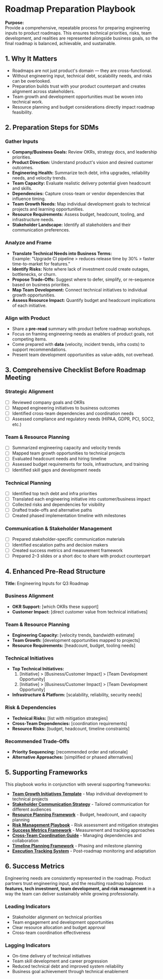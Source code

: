 # Roadmap Preparation Playbook

**Purpose:**  
Provide a comprehensive, repeatable process for preparing engineering inputs to product roadmaps. This ensures technical priorities, risks, team development, and realities are represented alongside business goals, so the final roadmap is balanced, achievable, and sustainable.

## 1. Why It Matters
- Roadmaps are not just product's domain — they are cross-functional.  
- Without engineering input, technical debt, scalability needs, and risks can be overlooked.  
- Preparation builds trust with your product counterpart and creates alignment across stakeholders.  
- Team growth and development opportunities must be woven into technical work.
- Resource planning and budget considerations directly impact roadmap feasibility.

## 2. Preparation Steps for SDMs

### Gather Inputs
- **Company/Business Goals:** Review OKRs, strategy docs, and leadership priorities.  
- **Product Direction:** Understand product's vision and desired customer outcomes.  
- **Engineering Health:** Summarize tech debt, infra upgrades, reliability needs, and velocity trends.  
- **Team Capacity:** Evaluate realistic delivery potential given headcount and skills.  
- **Dependencies:** Capture cross-team or vendor dependencies that influence timing.  
- **Team Growth Needs:** Map individual development goals to technical projects and learning opportunities.
- **Resource Requirements:** Assess budget, headcount, tooling, and infrastructure needs.
- **Stakeholder Landscape:** Identify all stakeholders and their communication preferences.

### Analyze and Frame
- **Translate Technical Needs into Business Terms:**  
  Example: "Upgrade CI pipeline > reduces release time by 30% > faster time-to-market for features."  
- **Identify Risks:** Note where lack of investment could create outages, bottlenecks, or churn.  
- **Propose Trade-Offs:** Suggest where to defer, simplify, or re-sequence based on business priorities.  
- **Map Team Development:** Connect technical initiatives to individual growth opportunities.
- **Assess Resource Impact:** Quantify budget and headcount implications of each initiative.

### Align with Product
- Share a **pre-read** summary with product before roadmap workshops.  
- Focus on framing engineering needs as enablers of product goals, not competing items.  
- Come prepared with **data** (velocity, incident trends, infra costs) to support recommendations.  
- Present team development opportunities as value-adds, not overhead.

## 3. Comprehensive Checklist Before Roadmap Meeting

### Strategic Alignment
- [ ] Reviewed company goals and OKRs  
- [ ] Mapped engineering initiatives to business outcomes
- [ ] Identified cross-team dependencies and coordination needs
- [ ] Assessed compliance and regulatory needs (HIPAA, GDPR, PCI, SOC2, etc.)

### Team & Resource Planning
- [ ] Summarized engineering capacity and velocity trends  
- [ ] Mapped team growth opportunities to technical projects
- [ ] Evaluated headcount needs and hiring timeline
- [ ] Assessed budget requirements for tools, infrastructure, and training
- [ ] Identified skill gaps and development needs

### Technical Planning
- [ ] Identified top tech debt and infra priorities  
- [ ] Translated each engineering initiative into customer/business impact  
- [ ] Collected risks and dependencies for visibility  
- [ ] Drafted trade-offs and alternative paths  
- [ ] Created phased implementation timeline with milestones

### Communication & Stakeholder Management
- [ ] Prepared stakeholder-specific communication materials
- [ ] Identified escalation paths and decision makers
- [ ] Created success metrics and measurement framework
- [ ] Prepared 2–3 slides or a short doc to share with product counterpart

## 4. Enhanced Pre-Read Structure
**Title:** Engineering Inputs for Q3 Roadmap  

### Business Alignment
- **OKR Support:** [which OKRs these support]  
- **Customer Impact:** [direct customer value from technical initiatives]

### Team & Resource Planning
- **Engineering Capacity:** [velocity trends, bandwidth estimate]  
- **Team Growth:** [development opportunities mapped to projects]
- **Resource Requirements:** [headcount, budget, tooling needs]

### Technical Initiatives
- **Top Technical Initiatives:**  
  1. [Initiative] > [Business/Customer Impact] > [Team Development Opportunity]
  2. [Initiative] > [Business/Customer Impact] > [Team Development Opportunity]
- **Infrastructure & Platform:** [scalability, reliability, security needs]

### Risk & Dependencies
- **Technical Risks:** [list with mitigation strategies]
- **Cross-Team Dependencies:** [coordination requirements]
- **Resource Risks:** [budget, headcount, timeline constraints]

### Recommended Trade-Offs
- **Priority Sequencing:** [recommended order and rationale]
- **Alternative Approaches:** [simplified or phased alternatives]

## 5. Supporting Frameworks

This playbook works in conjunction with several supporting frameworks:

- **[Team Growth Initiatives Template](./team-growth-initiatives-template.md)** - Map individual development to technical projects
- **[Stakeholder Communication Strategy](./stakeholder-communication-strategy.md)** - Tailored communication for different audiences
- **[Resource Planning Framework](./resource-planning-framework.md)** - Budget, headcount, and capacity planning
- **[Risk Management Playbook](./risk-management-playbook.md)** - Risk assessment and mitigation strategies
- **[Success Metrics Framework](./success-metrics-framework.md)** - Measurement and tracking approaches
- **[Cross-Team Coordination Guide](./cross-team-coordination-guide.md)** - Managing dependencies and collaboration
- **[Timeline Planning Framework](./timeline-planning-framework.md)** - Phasing and milestone planning
- **[Execution Tracking System](./execution-tracking-system.md)** - Post-roadmap monitoring and adaptation

## 6. Success Metrics
Engineering needs are consistently represented in the roadmap. Product partners trust engineering input, and the resulting roadmap balances **features, tech investment, team development, and risk management** in a way the team can deliver sustainably while growing professionally.

### Leading Indicators
- Stakeholder alignment on technical priorities
- Team engagement and development opportunities
- Clear resource allocation and budget approval
- Cross-team coordination effectiveness

### Lagging Indicators
- On-time delivery of technical initiatives
- Team skill development and career progression
- Reduced technical debt and improved system reliability
- Business goal achievement through technical enablement
